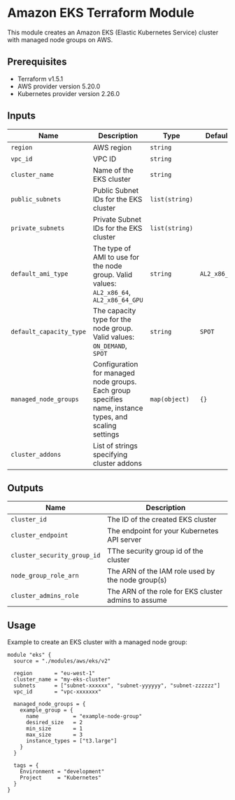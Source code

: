 # Amazon EKS Terraform Module

This module creates an Amazon EKS (Elastic Kubernetes Service) cluster with managed node groups on AWS.

## Prerequisites

- Terraform v1.5.1
- AWS provider version 5.20.0
- Kubernetes provider version 2.26.0

## Inputs

| Name                    | Description                                                                                            | Type           | Default      |
| ----------------------- | ------------------------------------------------------------------------------------------------------ | -------------- | ------------ |
| `region`                | AWS region                                                                                             | `string`       |              |
| `vpc_id`                | VPC ID                                                                                                 | `string`       |              |
| `cluster_name`          | Name of the EKS cluster                                                                                | `string`       |              |
| `public_subnets`        | Public Subnet IDs for the EKS cluster                                                                  | `list(string)` |              |
| `private_subnets`       | Private Subnet IDs for the EKS cluster                                                                 | `list(string)` |              |
| `default_ami_type`      | The type of AMI to use for the node group. Valid values: `AL2_x86_64`, `AL2_x86_64_GPU`                | `string`       | `AL2_x86_64` |
| `default_capacity_type` | The capacity type for the node group. Valid values: `ON_DEMAND`, `SPOT`                                | `string`       | `SPOT`       |
| `managed_node_groups`   | Configuration for managed node groups. Each group specifies name, instance types, and scaling settings | `map(object)`  | `{}`         |
| `cluster_addons`        | List of strings specifying cluster addons                                                              |

## Outputs

| Name                        | Description                                          |
| --------------------------- | ---------------------------------------------------- |
| `cluster_id`                | The ID of the created EKS cluster                    |
| `cluster_endpoint`          | The endpoint for your Kubernetes API server          |
| `cluster_security_group_id` | TThe security group id of the cluster                |
| `node_group_role_arn`       | The ARN of the IAM role used by the node group(s)    |
| `cluster_admins_role`       | The ARN of the role for EKS cluster admins to assume |

## Usage

Example to create an EKS cluster with a managed node group:

```hcl
module "eks" {
  source = "./modules/aws/eks/v2"

  region       = "eu-west-1"
  cluster_name = "my-eks-cluster"
  subnets      = ["subnet-xxxxxx", "subnet-yyyyyy", "subnet-zzzzzz"]
  vpc_id       = "vpc-xxxxxxx"

  managed_node_groups = {
    example_group = {
      name           = "example-node-group"
      desired_size   = 2
      min_size       = 1
      max_size       = 3
      instance_types = ["t3.large"]
    }
  }

  tags = {
    Environment = "development"
    Project     = "Kubernetes"
  }
}
```
